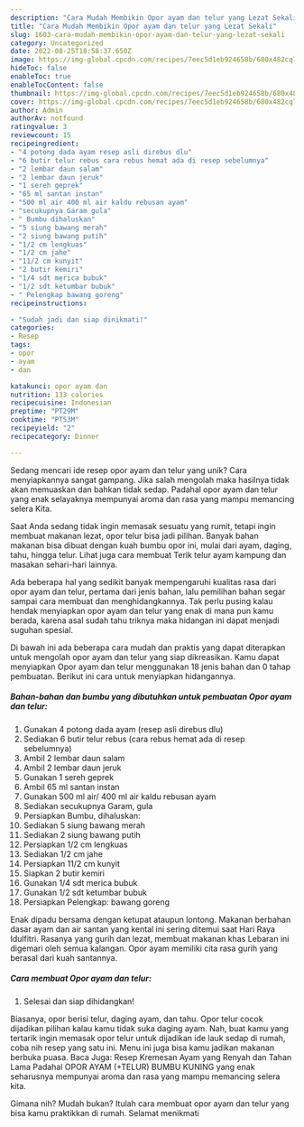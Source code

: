 ```yaml
---
description: "Cara Mudah Membikin Opor ayam dan telur yang Lezat Sekali"
title: "Cara Mudah Membikin Opor ayam dan telur yang Lezat Sekali"
slug: 1603-cara-mudah-membikin-opor-ayam-dan-telur-yang-lezat-sekali
category: Uncategorized
date: 2022-08-25T18:58:37.650Z
image: https://img-global.cpcdn.com/recipes/7eec5d1eb924658b/680x482cq70/opor-ayam-dan-telur-foto-resep-utama.jpg
hideToc: false
enableToc: true
enableTocContent: false
thumbnail: https://img-global.cpcdn.com/recipes/7eec5d1eb924658b/680x482cq70/opor-ayam-dan-telur-foto-resep-utama.jpg
cover: https://img-global.cpcdn.com/recipes/7eec5d1eb924658b/680x482cq70/opor-ayam-dan-telur-foto-resep-utama.jpg
author: Admin
authorAv: notfound
ratingvalue: 3
reviewcount: 15
recipeingredient:
- "4 potong dada ayam resep asli direbus dlu"
- "6 butir telur rebus cara rebus hemat ada di resep sebelumnya"
- "2 lembar daun salam"
- "2 lembar daun jeruk"
- "1 sereh geprek"
- "65 ml santan instan"
- "500 ml air 400 ml air kaldu rebusan ayam"
- "secukupnya Garam gula"
- " Bumbu dihaluskan"
- "5 siung bawang merah"
- "2 siung bawang putih"
- "1/2 cm lengkuas"
- "1/2 cm jahe"
- "11/2 cm kunyit"
- "2 butir kemiri"
- "1/4 sdt merica bubuk"
- "1/2 sdt ketumbar bubuk"
- " Pelengkap bawang goreng"
recipeinstructions:

- "Sudah jadi dan siap dinikmati!"
categories:
- Resep
tags:
- opor
- ayam
- dan

katakunci: opor ayam dan 
nutrition: 133 calories
recipecuisine: Indonesian
preptime: "PT29M"
cooktime: "PT53M"
recipeyield: "2"
recipecategory: Dinner

---
```





Sedang mencari ide resep opor ayam dan telur yang unik? Cara menyiapkannya sangat gampang. Jika salah mengolah maka hasilnya tidak akan memuaskan dan bahkan tidak sedap. Padahal opor ayam dan telur yang enak selayaknya mempunyai aroma dan rasa yang mampu memancing selera Kita.





Saat Anda sedang tidak ingin memasak sesuatu yang rumit, tetapi ingin membuat makanan lezat, opor telur bisa jadi pilihan. Banyak bahan makanan bisa dibuat dengan kuah bumbu opor ini, mulai dari ayam, daging, tahu, hingga telur. Lihat juga cara membuat Terik telur ayam kampung dan masakan sehari-hari lainnya.

Ada beberapa hal yang sedikit banyak mempengaruhi kualitas rasa dari opor ayam dan telur, pertama dari jenis bahan, lalu pemilihan bahan segar sampai cara membuat dan menghidangkannya. Tak perlu pusing kalau hendak menyiapkan opor ayam dan telur yang enak di mana pun kamu berada, karena asal sudah tahu triknya maka hidangan ini dapat menjadi suguhan spesial.






Di bawah ini ada beberapa cara mudah dan praktis yang dapat diterapkan untuk mengolah opor ayam dan telur yang siap dikreasikan. Kamu dapat menyiapkan Opor ayam dan telur menggunakan 18 jenis bahan dan 0 tahap pembuatan. Berikut ini cara untuk menyiapkan hidangannya.

<!--inarticleads1-->

##### Bahan-bahan dan bumbu yang dibutuhkan untuk pembuatan Opor ayam dan telur:

1. Gunakan 4 potong dada ayam (resep asli direbus dlu)
1. Sediakan 6 butir telur rebus (cara rebus hemat ada di resep sebelumnya)
1. Ambil 2 lembar daun salam
1. Ambil 2 lembar daun jeruk
1. Gunakan 1 sereh geprek
1. Ambil 65 ml santan instan
1. Gunakan 500 ml air/ 400 ml air kaldu rebusan ayam
1. Sediakan secukupnya Garam, gula
1. Persiapkan  Bumbu, dihaluskan:
1. Sediakan 5 siung bawang merah
1. Sediakan 2 siung bawang putih
1. Persiapkan 1/2 cm lengkuas
1. Sediakan 1/2 cm jahe
1. Persiapkan 11/2 cm kunyit
1. Siapkan 2 butir kemiri
1. Gunakan 1/4 sdt merica bubuk
1. Gunakan 1/2 sdt ketumbar bubuk
1. Persiapkan  Pelengkap: bawang goreng


Enak dipadu bersama dengan ketupat ataupun lontong. Makanan berbahan dasar ayam dan air santan yang kental ini sering ditemui saat Hari Raya Idulfitri. Rasanya yang gurih dan lezat, membuat makanan khas Lebaran ini digemari oleh semua kalangan. Opor ayam memiliki cita rasa gurih yang berasal dari kuah santannya. 

<!--inarticleads2-->

##### Cara membuat Opor ayam dan telur:


1. Selesai dan siap dihidangkan!

Biasanya, opor berisi telur, daging ayam, dan tahu. Opor telur cocok dijadikan pilihan kalau kamu tidak suka daging ayam. Nah, buat kamu yang tertarik ingin memasak opor telur untuk dijadikan ide lauk sedap di rumah, coba nih resep yang satu ini. Menu ini juga bisa kamu jadikan makanan berbuka puasa. Baca Juga: Resep Kremesan Ayam yang Renyah dan Tahan Lama Padahal OPOR AYAM (+TELUR) BUMBU KUNING yang enak seharusnya mempunyai aroma dan rasa yang mampu memancing selera kita. 

Gimana nih? Mudah bukan? Itulah cara membuat opor ayam dan telur yang bisa kamu praktikkan di rumah. Selamat menikmati
